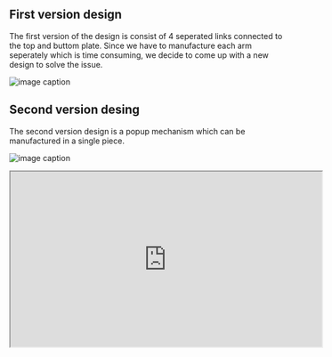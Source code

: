 ## First version design
The first version of the design is consist of 4 seperated links connected to the top and buttom plate. Since we have to manufacture each arm seperately which is time consuming, we decide to come up with a new design to solve the issue.

![image caption](https://github.com/schen304joseph/team3.github.io/blob/51a259ef2386667c8abc1ef0452ba09bcd4b1f63/CAD%20model/Flodable.JPG)

## Second version desing
The second version design is a popup mechanism which can  be manufactured in a single piece.

![image caption](https://github.com/schen304joseph/team3.github.io/blob/2122af554250366759739ca3837feab86d97b5b1/CAD%20model/V2%20one%20%20piece.JPG)

<iframe width="560" height="315"  src="https://gist.github.com/schen304joseph/4b79b5ed034739b3109c5faae93b2143.js"></script>

<iframe width="560" height="315" src="https://gist.github.com/schen304joseph/4b79b5ed034739b3109c5faae93b2143.js"></script>
